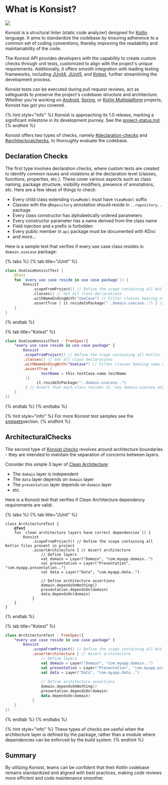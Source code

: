 # What is Konsist?

![](.gitbook/assets/logo.png)

Konsist is a structural linter (static code analyzer) designed for [Kotlin](https://kotlinlang.org/) language. It aims to standardize the codebase by ensuring adherence to a common set of coding conventions, thereby improving the readability and maintainability of the code.

The Konsist API provides developers with the capability to create custom checks through unit tests, customized to align with the project's unique requirements. Additionally, it offers smooth integration with leading testing frameworks, including [JUnit4](https://junit.org/junit4/), [JUnit5](https://junit.org/junit5/), and [Kotest](https://kotest.io/), further streamlining the development process.

Konsist tests can be executed during pull request reviews, act as safeguards to preserve the project's codebase structure and architecture. Whether you're working on [Android](https://www.android.com/), [Spring](https://spring.io/), or [Kotlin Multiplatform](https://kotlinlang.org/docs/multiplatform.html) projects, Konsist has got you covered.&#x20;

{% hint style="info" %}
Konsist is approaching its 1.0 release, marking a significant milestone in its development journey. See the [project-status.md](getting-started/project-status.md "mention").
{% endhint %}

Konsist offers two types of checks, namely [#declaration-checks](./#declaration-checks "mention") and [#architecturalchecks](./#architecturalchecks "mention"), to thoroughly evaluate the codebase.

## Declaration Checks

The first type involves declaration checks, where custom tests are created to identify common issues and violations at the declaration level (classes, functions, properties, etc.). These cover various aspects such as class naming, package structure, visibility modifiers, presence of annotations, etc. Here are a few ideas of things to check:

* Every child class extending `ViewModel` must have `ViewModel` suffix
* Classes with the `@Repository` annotation should reside in `..repository..` package
* Every class constructor has alphabetically ordered parameters
* Every constructor parameter has a name derived from the class name
* Field injection and `m` prefix is forbidden
* Every public member in `api` package must be documented with KDoc
* and more...

Here is a sample test that verifies if every use case class resides in `domain.usecase` package:

{% tabs %}
{% tab title="JUnit" %}
```kotlin
class UseCaseKonsistTest {
    @Test
    fun `every use case reside in use case package`() {
        Konsist
            .scopeFromProject() // Define the scope containing all Kotlin files present in the project
            .classes() // Get all class declarations
            .withNameEndingWith("UseCase") // Filter classes heaving name ending with 'UseCase'
            .assertTrue { it.resideInPackage("..domain.usecase..") } // Assert that each class resides in 'any domain.usecase any' package
    }
}

```
{% endtab %}

{% tab title="Kotest" %}
```kotlin
class UseCaseKonsistTest : FreeSpec({
    "every use case reside in use case package" {
        Konsist
        .scopeFromProject() // Define the scope containing all Kotlin files present in the project
        .classes() // Get all class declarations
        .withNameEndingWith("UseCase") // Filter classes heaving name ending with 'UseCase'
        .assertTrue (
                testName = this.testCase.name.testName
         ){ 
              it.resideInPackage("..domain.usecase..") 
         } // Assert that each class resides in 'any domain.usecase any' package
    }
})
```
{% endtab %}
{% endtabs %}

{% hint style="info" %}
For more Konsist test samples see the [snippets](inspiration/snippets/ "mention")section.
{% endhint %}

## ArchitecturalChecks

The second type of [Konsist checks](https://github.com/LemonAppDev/konsist) revolves around architecture boundaries - they are intended to maintain the separation of concerns between layers.

Consider this simple 3 layer of [Clean Architecture](https://blog.cleancoder.com/uncle-bob/2012/08/13/the-clean-architecture.html):

* The `domain` layer is independent
* The `data` layer depends on `domain` layer
* The `presentation` layer depends on `domain` layer
* etc.

Here is a Konsist test that verifies if Clean Architecture dependency requirements are valid:

{% tabs %}
{% tab title="JUnit" %}
<pre class="language-kotlin"><code class="lang-kotlin">class ArchitectureTest {
<strong>    @Test
</strong>    fun `clean architecture layers have correct dependencies`() {
        Konsist
            .scopeFromProject() // Define the scope containing all Kotlin files present in project
            .assertArchitecture { // Assert architecture
                // Define layers
                val domain = Layer("Domain", "com.myapp.domain..")
                val presentation = Layer("Presentation", "com.myapp.presentation..")
                val data = Layer("Data", "com.myapp.data..")
    
                // Define architecture assertions
                domain.dependsOnNothing()
                presentation.dependsOn(domain)
                data.dependsOn(domain)
            }
    } 
}
</code></pre>
{% endtab %}

{% tab title="Kotest" %}
```kotlin
class ArchitectureTest : FreeSpec({
    "every use case reside in use case package" {
        Konsist
            .scopeFromProject() // Define the scope containing all Kotlin files present in project
            .assertArchitecture { // Assert architecture
                // Define layers
                val domain = Layer("Domain", "com.myapp.domain..")
                val presentation = Layer("Presentation", "com.myapp.presentation..")
                val data = Layer("Data", "com.myapp.data..")
    
                // Define architecture assertions
                domain.dependsOnNothing()
                presentation.dependsOn(domain)
                data.dependsOn(domain)
            }
    }
})
```
{% endtab %}
{% endtabs %}

{% hint style="info" %}
These types of checks are useful when the architecture layer is defined by the package, rather than a module where dependencies can be enforced by the build system.
{% endhint %}

## Summary

By utilizing Konsist, teams can be confident that their Kotlin codebase remains standardized and aligned with best practices, making code reviews more efficient and code maintenance smoother.
